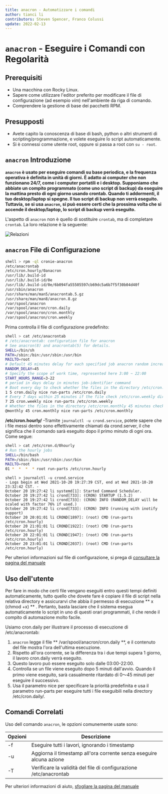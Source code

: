 ```yaml
---
title: anacron - Automatizzare i comandi
author: tianci li
contributors: Steven Spencer, Franco Colussi
update: 2022-02-13
---
```


# `anacron` - Eseguire i Comandi con Regolarità

## Prerequisiti

* Una macchina con Rocky Linux.
* Sapere come utilizzare l'editor preferito per modificare il file di configurazione (ad esempio *vim*) nell'ambiente da riga di comando.
* Comprendere la gestione di base dei pacchetti RPM.

## Presupposti

* Avete capito la conoscenza di base di bash, python o altri strumenti di scripting/programmazione, e volete eseguire lo script automaticamente.
* Si è connessi come utente root, oppure si passa a root con `su - root`.

## `anacron` Introduzione

**`anacron` è usato per eseguire comandi su base periodica, e la frequenza operativa è definita in unità di giorni. È adatto ai computer che non funzionano 24/7, come i computer portatili e i desktop. Supponiamo che abbiate un compito programmato (come uno script di backup) da eseguire la mattina presto di ogni giorno usando crontab. Quando ti addormenti, il tuo desktop/laptop si spegne. Il tuo script di backup non verrà eseguito. Tuttavia, se si usa `anacron`, si può essere certi che la prossima volta che si accende il desktop/laptop, lo script di backup verrà eseguito.**

L'aspetto di `anacron` non è quello di sostituire `crontab`, ma di completare `crontab`. La loro relazione è la seguente:

![ Relazioni ](../images/anacron_01.png)

## `anacron` File di Configurazione

```bash
shell > rpm -ql cronie-anacron
/etc/anacrontab
/etc/cron.hourly/0anacron
/usr/lib/.build-id
/usr/lib/.build-id/0e
/usr/lib/.build-id/0e/6b094fa55505597cb69dc5a6b7f5f30b04d40f
/usr/sbin/anacron
/usr/share/man/man5/anacrontab.5.gz
/usr/share/man/man8/anacron.8.gz
/var/spool/anacron
/var/spool/anacron/cron.daily
/var/spool/anacron/cron.monthly
/var/spool/anacron/cron.weekly
```

Prima controlla il file di configurazione predefinito:
```bash
shell > cat /etc/anacrontab
# /etc/anacrontab: configuration file for anacron
# See anacron(8) and anacrontab(5) for details.
SHELL=/bin/sh
PATH=/sbin:/bin:/usr/sbin:/usr/bin
MAILTO=root
# Default 45 minutes delay for each specified job anacron random increase 0-45 minutes.
RANDOM_DELAY=45
# Specify the scope of work time, represented here 3:00 ~ 22:00
START_HOURS_RANGE=3-22
# period in days delay in minutes job-identifier command
# Boot every day to check whether the files in the directory /etc/cron.daily be executed in 5 minutes, if not executed today, then to the next
1 5 cron.daily nice run-parts /etc/cron.daily
# Every 7 days within 25 minutes if the file check /etc/cron.weekly directory is executed after boot, if not executed within a week, it will be executed next
7 25 cron.weekly nice run-parts /etc/cron.weekly
# Whether the files in the directory /etc/cron.monthly 45 minutes checking is performed after every start for a month
@monthly 45 cron.monthly nice run-parts /etc/cron.monthly
```

**/etc/cron.hourly/** -Tramite `journalctl -u crond.service`, potete sapere che i file messi dentro sono effettivamente chiamati da crond.server, il che significa che il comando sarà eseguito dopo il primo minuto di ogni ora. Come segue:

```bash
shell > cat /etc/cron.d/0hourly
# Run the hourly jobs
SHELL=/bin/bash
PATH=/sbin:/bin:/usr/sbin:/usr/bin
MAILTO=root
01 *  *  *  * root run-parts /etc/cron.hourly
```
```
shell > journalctl -u crond.service
- Logs begin at Wed 2021-10-20 19:27:39 CST, end at Wed 2021-10-20 23:32:42 CST. -
October 20 19:27:42 li systemd[1]: Started Command Scheduler.
October 20 19:27:42 li crond[733]: (CRON) STARTUP (1.5.2)
October 20 19:27:42 li crond[733]: (CRON) INFO (RANDOM_DELAY will be scaled with factor 76% if used.)
October 20 19:27:42 li crond[733]: (CRON) INFO (running with inotify support)
October 20 20:01:01 li CROND[1897]: (root) CMD (run-parts /etc/cron.hourly)
October 20 21:01:01 li CROND[1922]: (root) CMD (run-parts /etc/cron.hourly)
October 20 22:01:01 li CROND[1947]: (root) CMD (run-parts /etc/cron.hourly)
October 20 23:01:01 li CROND[2037]: (root) CMD (run-parts /etc/cron.hourly)

```

Per ulteriori informazioni sul file di configurazione, si prega di [consultare la pagina del manuale](https://man7.org/linux/man-pages/man5/anacrontab.5.html)

## Uso dell'utente

Per fare in modo che certi file vengano eseguiti entro questi tempi definiti automaticamente, tutto quello che dovete fare è copiare il file di script nella relativa directory e assicurarvi che abbia il permesso di esecuzione ** x (chmod +x) ** . Pertanto, basta lasciare che il sistema esegua automaticamente lo script in uno di questi orari programmati, il che rende il compito di automazione molto facile.

Usiamo cron.daily per illustrare il processo di esecuzione di /etc/anacrontab:

1. `anacron` legge il file ** /var/spool/anacron/cron.daily **, e il contenuto del file mostra l'ora dell'ultima esecuzione.
2. Rispetto all'ora corrente, se la differenza tra i due tempi supera 1 giorno, il lavoro cron.daily verrà eseguito.
3. Questo lavoro può essere eseguito solo dalle 03:00-22:00.
4. Controlla se un file viene eseguito dopo 5 minuti dall'avvio. Quando il primo viene eseguito, sarà casualmente ritardato di 0～45 minuti per eseguire il successivo.
5. Usa il parametro nice per specificare la priorità predefinita e usa il parametro run-parts per eseguire tutti i file eseguibili nella directory /etc/cron.daily/.

## Comandi Correlati

Uso dell comando `anacron`, le opzioni comunemente usate sono:

| Opzioni | Descrizione                                                         |
| ------- | ------------------------------------------------------------------- |
| -f      | Eseguire tutti i lavori, ignorando i timestamp                      |
| -u      | Aggiorna il timestamp all'ora corrente senza eseguire alcuna azione |
| -T      | Verificare la validità del file di configurazione /etc/anacrontab   |

Per ulteriori informazioni di aiuto, [sfogliare la pagina del manuale](https://man7.org/linux/man-pages/man8/anacron.8.html)
